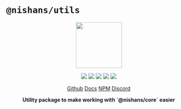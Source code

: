 # `@nishans/utils`

<p align="center">
  <img width="125" src="https://github.com/Devorein/Nishan/blob/master/packages/utils/docs/static/img/logo.svg"/>
</p>

<p align="center">
  <img src="https://img.shields.io/bundlephobia/minzip/@nishans/utils?label=minzipped&style=flat"/>
  <img src="https://img.shields.io/npm/dw/@nishans/utils?style=flat"/>
  <img src="https://img.shields.io/github/issues/devorein/nishan/@nishans/utils"/>
  <img src="https://img.shields.io/npm/v/@nishans/utils"/>
  <img src="https://img.shields.io/codecov/c/github/devorein/Nishan?flag=utils"/>
</p>

<p align="center">
  <a href="https://github.com/Devorein/Nishan/tree/master/packages/utils">Github</a>
  <a href=https://nishan-docs.netlify.app>Docs</a>
  <a href="https://www.npmjs.com/package/@nishans/utils">NPM</a>
  <a href="https://discord.com/invite/SpwHCz8ysx">Discord</a>
</p>

<p align="center"><b>Utility package to make working with `@nishans/core` easier</b></p>